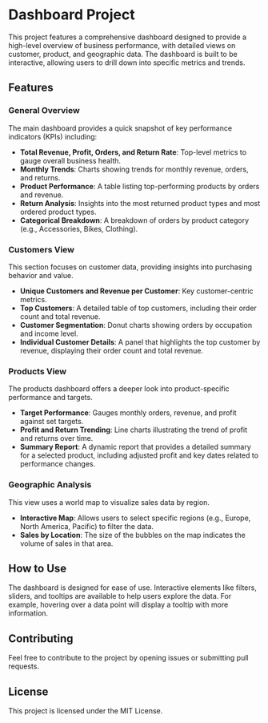 # **Dashboard Project**

This project features a comprehensive dashboard designed to provide a high-level overview of business performance, with detailed views on customer, product, and geographic data. The dashboard is built to be interactive, allowing users to drill down into specific metrics and trends.

## **Features**

### **General Overview**

The main dashboard provides a quick snapshot of key performance indicators (KPIs) including:

* **Total Revenue, Profit, Orders, and Return Rate**: Top-level metrics to gauge overall business health.  
* **Monthly Trends**: Charts showing trends for monthly revenue, orders, and returns.  
* **Product Performance**: A table listing top-performing products by orders and revenue.  
* **Return Analysis**: Insights into the most returned product types and most ordered product types.  
* **Categorical Breakdown**: A breakdown of orders by product category (e.g., Accessories, Bikes, Clothing).

### **Customers View**

This section focuses on customer data, providing insights into purchasing behavior and value.

* **Unique Customers and Revenue per Customer**: Key customer-centric metrics.  
* **Top Customers**: A detailed table of top customers, including their order count and total revenue.  
* **Customer Segmentation**: Donut charts showing orders by occupation and income level.  
* **Individual Customer Details**: A panel that highlights the top customer by revenue, displaying their order count and total revenue.

### **Products View**

The products dashboard offers a deeper look into product-specific performance and targets.

* **Target Performance**: Gauges monthly orders, revenue, and profit against set targets.  
* **Profit and Return Trending**: Line charts illustrating the trend of profit and returns over time.  
* **Summary Report**: A dynamic report that provides a detailed summary for a selected product, including adjusted profit and key dates related to performance changes.

### **Geographic Analysis**

This view uses a world map to visualize sales data by region.

* **Interactive Map**: Allows users to select specific regions (e.g., Europe, North America, Pacific) to filter the data.  
* **Sales by Location**: The size of the bubbles on the map indicates the volume of sales in that area.

## **How to Use**

The dashboard is designed for ease of use. Interactive elements like filters, sliders, and tooltips are available to help users explore the data. For example, hovering over a data point will display a tooltip with more information.

## **Contributing**

Feel free to contribute to the project by opening issues or submitting pull requests.

## **License**

This project is licensed under the MIT License.